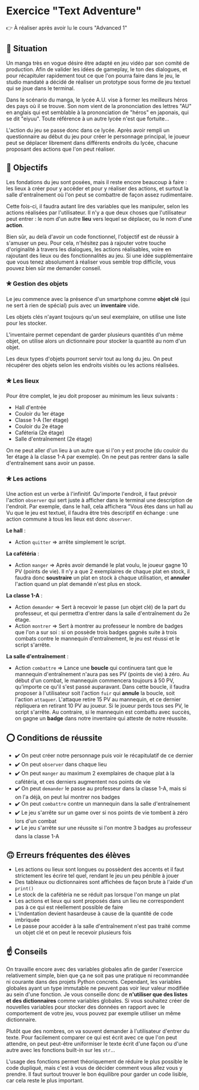 
# Exercice "Text Adventure"


👉 À réaliser après avoir lu le cours "Advanced 1"

## 📜 Situation

Un manga très en vogue désire être adapté en jeu vidéo par son comité de production. Afin de valider les idées de gameplay, le ton des dialogues, et pour récapituler rapidement tout ce que l'on pourra faire dans le jeu, le studio mandaté a décidé de réaliser un prototype sous forme de jeu textuel qui se joue dans le terminal.

Dans le scénario du manga, le lycée A.U. vise à former les meilleurs héros des pays où il se trouve. Son nom vient de la prononciation des lettres "AU" en anglais qui est semblable à la prononciation de "héros" en japonais, qui se dit "eiyuu". Toute référence à un autre lycée n'est que fortuite...

L'action du jeu se passe donc dans ce lycée. Après avoir rempli un questionnaire au début du jeu pour créer le personnage principal, le joueur peut se déplacer librement dans différents endroits du lycée, chacune proposant des actions que l'on peut réaliser.

## 🏁 Objectifs

Les fondations du jeu sont posées, mais il reste encore beaucoup à faire : les lieux à créer pour y accéder et pour y réaliser des actions, et surtout la salle d'entraînement où l'on peut se combattre de façon assez rudimentaire.

Cette fois-ci, il faudra autant lire des variables que les manipuler, selon les actions réalisées par l'utilisateur. Il n'y a que deux choses que l'utilisateur peut entrer : le nom d'un autre **lieu** vers lequel se déplacer, ou le nom d'une **action**.

Bien sûr, au delà d'avoir un code fonctionnel, l'objectif est de réussir à s'amuser un peu. Pour cela, n'hésitez pas à rajouter votre touche d'originalité à travers les dialogues, les actions réalisables, voire en rajoutant des lieux ou des fonctionnalités au jeu. Si une idée supplémentaire que vous tenez absolument à réaliser vous semble trop difficile, vous pouvez bien sûr me demander conseil.

### 🞲 Gestion des objets

Le jeu commence avec la présence d'un smartphone comme **objet clé** (qui ne sert à rien de spécial) puis avec un **inventaire** vide.

Les objets clés n'ayant toujours qu'un seul exemplaire, on utilise une liste pour les stocker.

L'inventaire permet cependant de garder plusieurs quantités d'un même objet, on utilise alors un dictionnaire pour stocker la quantité au nom d'un objet.

Les deux types d'objets pourront servir tout au long du jeu. On peut récupérer des objets selon les endroits visités ou les actions réalisées.

### 🞲 Les lieux

Pour être complet, le jeu doit proposer au minimum les lieux suivants :

* Hall d'entrée
* Couloir du 1er étage
* Classe 1-A (1er étage)
* Couloir du 2e étage
* Caféteria (2e étage)
* Salle d'entraînement (2e étage)

On ne peut aller d'un lieu à un autre que si l'on y est proche (du couloir du 1er étage à la classe 1-A par exemple). On ne peut pas rentrer dans la salle d'entraînement sans avoir un passe.

### 🞲 Les actions

Une action est un verbe à l'infinitif. Qu'importe l'endroit, il faut prévoir l'action `observer` qui sert juste à afficher dans le terminal une description de l'endroit. Par exemple, dans le hall, cela affichera "Vous êtes dans un hall au Vu que le jeu est textuel, il faudra être très descriptif en échange : une action commune à tous les lieux est donc `observer`.

**Le hall** :
* Action `quitter` => arrête simplement le script.

**La cafétéria** : 
* Action `manger` => Après avoir demandé le plat voulu, le joueur gagne 10 PV (points de vie). Il n'y a que 2 exemplaires de chaque plat en stock, il faudra donc **soustraire** un plat en stock à chaque utilisation, et **annuler** l'action quand un plat demandé n'est plus en stock.

**La classe 1-A** :
* Action `demander` => Sert à recevoir le passe (un objet clé) de la part du professeur, et qui permettra d'entrer dans la salle d'entraînement du 2e étage.
* Action `montrer` => Sert à montrer au professeur le nombre de badges que l'on a sur soi : si on possède trois badges gagnés suite à trois combats contre le mannequin d'entraînement, le jeu est réussi et le script s'arrête.

**La salle d'entraînement** :
* Action `combattre` => Lance une **boucle** qui continuera tant que le mannequin d'entraînement n'aura pas ses PV (points de vie) à zéro. Au début d'un combat, le mannequin commencera toujours à 50 PV, qu'importe ce qu'il s'est passé auparavant. Dans cette boucle, il faudra proposer à l'utilisateur soit l'action `fuir` qui **annule** la boucle, soit l'action `attaquer`. L'attaque retire 15 PV au mannequin, et ce dernier répliquera en retirant 10 PV  au joueur. Si le joueur perds tous ses PV, le script s'arrête. Au contraire, si le mannequin est combattu avec succès, on gagne un **badge** dans notre inventaire qui atteste de notre réussite.

## ⭕ Conditions de réussite

* ✔️ On peut créer notre personnage puis voir le récapitulatif de ce dernier
* ✔️ On peut `observer` dans chaque lieu
* ✔️ On peut `manger` au maximum 2 exemplaires de chaque plat à la cafétéria, et ces derniers augmentent nos points de vie
* ✔️ On peut `demander` le passe au professeur dans la classe 1-A, mais si on l'a déjà, on peut lui montrer nos badges
* ✔️ On peut `combattre` contre un mannequin dans la salle d'entraînement
* ✔️ Le jeu s'arrête sur un game over si nos points de vie tombent à zéro lors d'un combat
* ✔️ Le jeu s'arrête sur une réussite si l'on montre 3 badges au professeur dans la classe 1-A

## 🙃 Erreurs fréquentes des élèves

* Les actions ou lieux sont longues ou possèdent des accents et il faut strictement les écrire tel quel, rendant le jeu un peu pénible à jouer
* Des tableaux ou dictionnaires sont affichées de façon brute à l'aide d'un `print()`
* Le stock de la cafétéria ne se réduit pas lorsque l'on mange un plat
* Les actions et lieux qui sont proposés dans un lieu ne correspondent pas à ce qui est réellement possible de faire
* L'indentation devient hasardeuse à cause de la quantité de code imbriquée
* Le passe pour accéder à la salle d'entraînement n'est pas traité comme un objet clé et on peut le recevoir plusieurs fois

## ☝ Conseils

On travaille encore avec des variables globales afin de garder l'exercice relativement simple, bien que ça ne soit pas une pratique ni recommandée ni courante dans des projets Python concrets. Cependant, les variables globales ayant un type immutable ne peuvent pas voir leur valeur modifiée au sein d'une fonction. Je vous conseille donc de **n'utiliser que des listes et des dictionnaires** comme variables globales. Si vous souhaitez créer de nouvelles variables pour stocker des données en rapport avec le comportement de votre jeu, vous pouvez par exemple utiliser un même dictionnaire.

Plutôt que des nombres, on va souvent demander à l'utilisateur d'entrer du texte. Pour facilement comparer ce qui est écrit avec ce que l'on peut attendre, on peut peut-être uniformiser le texte écrit d'une façon ou d'une autre avec les fonctions built-in sur les `str`...

L'usage des fonctions permet théoriquement de réduire le plus possible le code dupliqué, mais c'est à vous de décider comment vous allez vous y prendre. Il faut surtout trouver le bon équilibre pour garder un code lisible, car cela reste le plus important.
